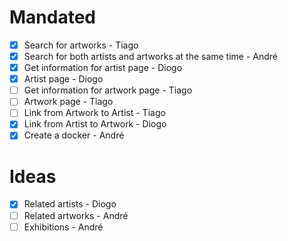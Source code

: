 # Mandated

- [X] Search for artworks - Tiago
- [X] Search for both artists and artworks at the same time - André
- [X] Get information for artist page - Diogo
- [X] Artist page - Diogo
- [ ] Get information for artwork page - Tiago
- [ ] Artwork page - Tiago
- [ ] Link from Artwork to Artist - Tiago
- [X] Link from Artist to Artwork - Diogo
- [X] Create a docker - André

# Ideas

- [X] Related artists - Diogo
- [ ] Related artworks - André
- [ ] Exhibitions - André
